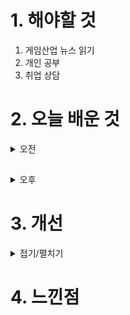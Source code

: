 
# 1. 해야할 것

1. 게임산업 뉴스 읽기 
2. 개인 공부  
3. 취업 상담



# 2. 오늘 배운 것

<details>
<summary>오전</summary>

## 상담
11시에 취업 상담이 있어서 상담소로 갔다.\
기간을 늘리고 집중 취업기간을 뒤로 미뤘다.\

</details>

##

<details>
<summary>오후</summary>


</details>




# 3. 개선


<details>
<summary>접기/펼치기</summary>


</details>



# 4. 느낀점


